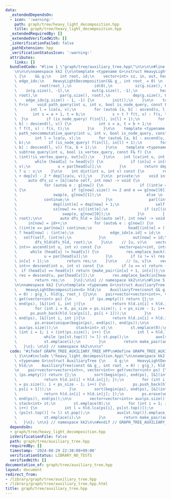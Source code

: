 ```yaml
---
data:
  _extendedDependsOn:
  - icon: ':warning:'
    path: graph/tree/heavy_light_decomposition.hpp
    title: graph/tree/heavy_light_decomposition.hpp
  _extendedRequiredBy: []
  _extendedVerifiedWith: []
  _isVerificationFailed: false
  _pathExtension: hpp
  _verificationStatusIcon: ':warning:'
  attributes:
    links: []
  bundledCode: "#line 1 \"graph/tree/auxiliary_tree.hpp\"\n\n\n\n#line 1 \"graph/tree/heavy_light_decomposition.hpp\"\
    \n\n\n\nnamespace kk2 {\n\ntemplate <typename G>\nstruct HeavyLightDecomposition\
    \ {\n    G& g;\n    int root, id;\n    vector<int> sz, in, out, head, par, dep,\
    \ edge_idx;\n    HeavyLightDecomposition(G& g_, int root_ = 0) \n        : g(g_),\n\
    \          root(root_),\n          id(0),\n          sz(g.size(), 0),\n      \
    \    in(g.size(), -1),\n          out(g.size(), -1),\n          head(g.size(),\
    \ root),\n          par(g.size(), root),\n          dep(g.size(), 0),\n      \
    \    edge_idx(g.size() - 1, -1) {\n        init();\n    }\n\n    template <typename\
    \ F>\n    void path_query(int u, int v, bool is_node_query, const F& f) {\n  \
    \      int l = lca(u, v);\n        for (auto& [a, b] : ascend(u, l)) {\n     \
    \       int s = a + 1, t = b;\n            s > t ? f(t, s) : f(s, t);\n      \
    \  }\n        if (is_node_query) f(in[l], in[l] + 1);\n        for (auto& [a,\
    \ b] : descend(l, v)) {\n            int s = a, t = b + 1;\n            s > t\
    \ ? f(t, s) : f(s, t);\n        }\n    }\n\n    template <typename F>\n    void\
    \ path_noncommutative_query(int u, int v, bool is_node_query, const F& f) {\n\
    \        int l = lca(u, v);\n        for (auto& [a, b] : ascend(u, l)) f(a + 1,\
    \ b);\n        if (is_node_query) f(in[l], in[l] + 1);\n        for (auto& [a,\
    \ b] : descend(l, v)) f(a, b + 1);\n    }\n\n    template <typename F>\n    void\
    \ subtree_query(int u, bool is_vertex_query, const F& f) {\n        f(in[u] +\
    \ (int)!is_vertex_query, out[u]);\n    }\n\n    int lca(int u, int v) const {\n\
    \        while (head[u] != head[v]) {\n            if (in[u] < in[v]) swap(u,\
    \ v);\n            u = par[head[u]];\n        }\n        return dep[u] < dep[v]\
    \ ? u : v;\n    }\n\n    int dist(int u, int v) const {\n        return dep[u]\
    \ + dep[v] - 2 * dep[lca(u, v)];\n    }\n\n  private:\n    void init() {\n   \
    \     auto dfs_sz = [&](auto self, int now) -> void {\n            sz[now] = 1;\n\
    \            for (auto& e : g[now]) {\n                if ((int)e == par[now])\
    \ {\n                    if (g[now].size() >= 2 and e == g[now][0])\n        \
    \                swap(e, g[now][1]);\n                    else \n            \
    \            continue;\n                }\n                par[(int)e] = now;\n\
    \                dep[(int)e] = dep[now] + 1;\n                self(self, (int)e);\n\
    \                sz[now] += sz[(int)e];\n                if (sz[(int)e] > sz[(int)g[now][0]])\n\
    \                    swap(e, g[now][0]);\n            }\n        };\n        dfs_sz(dfs_sz,\
    \ root);\n\n        auto dfs_hld = [&](auto self, int now) -> void {\n       \
    \     in[now] = id++;\n            for (auto& e : g[now]) {\n                if\
    \ ((int)e == par[now]) continue;\n                head[(int)e] = ((int)e == (int)g[now][0]\
    \ ? head[now] : (int)e);\n                edge_idx[e.id] = id;\n             \
    \   self(self, (int)e);\n            }\n            out[now] = id;\n        };\n\
    \        dfs_hld(dfs_hld, root);\n    }\n\n    // [u, v)\n    vector<pair<int,\
    \ int>> ascend(int u, int v) const {\n        vector<pair<int, int>> res;\n  \
    \      while (head[u] != head[v]) {\n            res.emplace_back(in[u], in[head[u]]);\n\
    \            u = par[head[u]];\n        }\n        if (u != v) res.emplace_back(in[u],\
    \ in[v] + 1);\n        return res;\n    }\n\n    // (u, v]\n    vector<pair<int,\
    \ int>> descend(int u, int v) const {\n        if (u == v) return {};\n      \
    \  if (head[u] == head[v]) return {make_pair(in[u] + 1, in[v])};\n        auto\
    \ res = descend(u, par[head[v]]);\n        res.emplace_back(in[head[v]], in[v]);\n\
    \        return res;\n    }\n};\n\n} // namespace kk2\n\n\n#line 5 \"graph/tree/auxiliary_tree.hpp\"\
    \n\nnamespace kk2 {\n\ntemplate <typename G>\nstruct AuxiliaryTree {\n    G g;\n\
    \    HeavyLightDecomposition<G> hld;\n    AuxiliaryTree(const G& g_, int root_\
    \ = 0) : g(g_), hld(g, root_) {}\n\n    pair<vector<vector<int>>, vector<int>>\
    \ get(vector<int> ps) {\n        if (ps.empty()) return {};\n        sort(begin(ps),\
    \ end(ps), [&](int i, int j){\n            return hld.in[i] < hld.in[j]; });\n\
    \        for (int i = 0, ps_size = ps.size(); i < ps_size - 1; i++) {\n      \
    \      ps.push_back(hld.lca(ps[i], ps[i + 1]));\n        }\n        sort(begin(ps),\
    \ end(ps), [&](int i, int j){\n            return hld.in[i] < hld.in[j]; });\n\
    \        ps.erase(unique(begin(ps), end(ps)), end(ps));\n\n        vector<vector<int>>\
    \ aux(ps.size());\n        stack<int> st;\n        st.emplace(0);\n        for\
    \ (int i = 1; i < (int)ps.size(); i++) {\n            int l = hld.lca(ps[i], ps[st.top()]);\n\
    \            while (ps[st.top()] != l) st.pop();\n            aux[st.top()].emplace_back(i);\n\
    \            st.emplace(i);\n        }\n        return make_pair(aux, ps);\n \
    \   }\n}; \n\n} // namespace kk2\n\n\n"
  code: "#ifndef GRAPH_TREE_AUXILIARY_TREE_HPP\n#define GRAPH_TREE_AUXILIARY_TREE_HPP\
    \ 1\n\n#include \"heavy_light_decomposition.hpp\"\n\nnamespace kk2 {\n\ntemplate\
    \ <typename G>\nstruct AuxiliaryTree {\n    G g;\n    HeavyLightDecomposition<G>\
    \ hld;\n    AuxiliaryTree(const G& g_, int root_ = 0) : g(g_), hld(g, root_) {}\n\
    \n    pair<vector<vector<int>>, vector<int>> get(vector<int> ps) {\n        if\
    \ (ps.empty()) return {};\n        sort(begin(ps), end(ps), [&](int i, int j){\n\
    \            return hld.in[i] < hld.in[j]; });\n        for (int i = 0, ps_size\
    \ = ps.size(); i < ps_size - 1; i++) {\n            ps.push_back(hld.lca(ps[i],\
    \ ps[i + 1]));\n        }\n        sort(begin(ps), end(ps), [&](int i, int j){\n\
    \            return hld.in[i] < hld.in[j]; });\n        ps.erase(unique(begin(ps),\
    \ end(ps)), end(ps));\n\n        vector<vector<int>> aux(ps.size());\n       \
    \ stack<int> st;\n        st.emplace(0);\n        for (int i = 1; i < (int)ps.size();\
    \ i++) {\n            int l = hld.lca(ps[i], ps[st.top()]);\n            while\
    \ (ps[st.top()] != l) st.pop();\n            aux[st.top()].emplace_back(i);\n\
    \            st.emplace(i);\n        }\n        return make_pair(aux, ps);\n \
    \   }\n}; \n\n} // namespace kk2\n\n#endif // GRAPH_TREE_AUXILIARY_TREE_HPP\n"
  dependsOn:
  - graph/tree/heavy_light_decomposition.hpp
  isVerificationFile: false
  path: graph/tree/auxiliary_tree.hpp
  requiredBy: []
  timestamp: '2024-08-29 22:38:08+09:00'
  verificationStatus: LIBRARY_NO_TESTS
  verifiedWith: []
documentation_of: graph/tree/auxiliary_tree.hpp
layout: document
redirect_from:
- /library/graph/tree/auxiliary_tree.hpp
- /library/graph/tree/auxiliary_tree.hpp.html
title: graph/tree/auxiliary_tree.hpp
---
```

